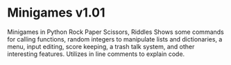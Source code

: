 # Minigames v1.01
Minigames in Python
Rock Paper Scissors, Riddles
Shows some commands for calling functions, random integers to manipulate lists and dictionaries, a menu, input editing, score keeping, a trash talk system, and other interesting features.
Utilizes in line comments to explain code.
